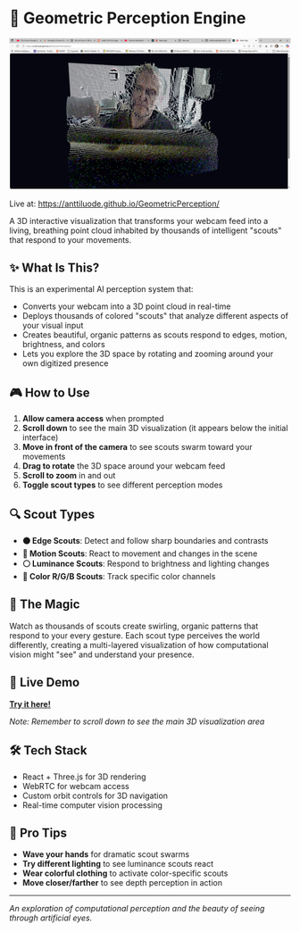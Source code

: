 # 🧠 Geometric Perception Engine

![3D Scouts in action](./3d-scouts.png)

Live at: https://anttiluode.github.io/GeometricPerception/

A 3D interactive visualization that transforms your webcam feed into a living, breathing point cloud inhabited by thousands of intelligent "scouts" that respond to your movements.

## ✨ What Is This?

This is an experimental AI perception system that:
- Converts your webcam into a 3D point cloud in real-time
- Deploys thousands of colored "scouts" that analyze different aspects of your visual input
- Creates beautiful, organic patterns as scouts respond to edges, motion, brightness, and colors
- Lets you explore the 3D space by rotating and zooming around your own digitized presence

## 🎮 How to Use

1. **Allow camera access** when prompted
2. **Scroll down** to see the main 3D visualization (it appears below the initial interface)
3. **Move in front of the camera** to see scouts swarm toward your movements
4. **Drag to rotate** the 3D space around your webcam feed
5. **Scroll to zoom** in and out
6. **Toggle scout types** to see different perception modes

## 🔍 Scout Types

- **🟠 Edge Scouts**: Detect and follow sharp boundaries and contrasts
- **🔵 Motion Scouts**: React to movement and changes in the scene  
- **⚪ Luminance Scouts**: Respond to brightness and lighting changes
- **🔴 Color R/G/B Scouts**: Track specific color channels

## 🌟 The Magic

Watch as thousands of scouts create swirling, organic patterns that respond to your every gesture. Each scout type perceives the world differently, creating a multi-layered visualization of how computational vision might "see" and understand your presence.

## 🚀 Live Demo

**[Try it here!](https://anttiluode.github.io/GeometricPerception)**

*Note: Remember to scroll down to see the main 3D visualization area*

## 🛠️ Tech Stack

- React + Three.js for 3D rendering
- WebRTC for webcam access
- Custom orbit controls for 3D navigation
- Real-time computer vision processing

## 🎯 Pro Tips

- **Wave your hands** for dramatic scout swarms
- **Try different lighting** to see luminance scouts react
- **Wear colorful clothing** to activate color-specific scouts
- **Move closer/farther** to see depth perception in action

---

*An exploration of computational perception and the beauty of seeing through artificial eyes.*
